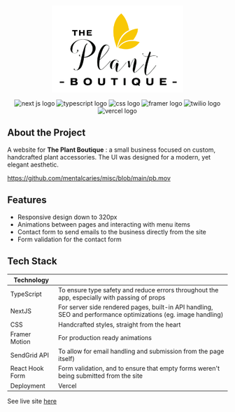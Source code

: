 <p align="center">
  <a href="https://www.plantboutiquett.com/" target="_blank">
    <img src="https://github.com/mentalcaries/plant-boutique-next/blob/main/public/images/pb-logo.png" width=300 alt="plant boutique logo" />
  </a>
</p>

<div align="center">
  <img src="https://img.shields.io/badge/next.js-000000?style=for-the-badge&logo=nextdotjs&logoColor=white" height=20 alt="next js logo">
  <img src="https://img.shields.io/badge/TypeScript-007ACC?style=for-the-badge&logo=typescript&logoColor=white" height=20 alt="typescript logo">
  <img src="https://img.shields.io/badge/CSS3-1572B6?style=for-the-badge&logo=css3&logoColor=white" height=20 alt="css logo">
  <img src="https://img.shields.io/badge/Framer-black?style=for-the-badge&logo=framer&logoColor=blue" height=20 alt="framer logo">
  <img src="https://img.shields.io/badge/Twilio-F22F46?style=for-the-badge&logo=Twilio&logoColor=white" height=20 alt="twilio logo">
  <img src="https://img.shields.io/badge/Vercel-000000?style=for-the-badge&logo=vercel&logoColor=white" height=20 alt="vercel logo">
</div>

## About the Project
A website for **The Plant Boutique** : a small business focused on custom, handcrafted plant accessories. The UI was designed for a modern, yet elegant aesthetic.

https://github.com/mentalcaries/misc/blob/main/pb.mov

## Features
- Responsive design down to 320px
- Animations between pages and interacting with menu items
- Contact form to send emails to the business directly from the site
- Form validation for the contact form

## Tech Stack
| Technology |  |
|---|---|
| TypeScript | To ensure type safety and reduce errors throughout the app, especially with passing of props |
| NextJS | For server side rendered pages, built-in API handling, SEO and performance optimizations (eg. image handling) |
| CSS | Handcrafted styles, straight from the heart
| Framer Motion | For production ready animations |
| SendGrid API | To allow for email handling and submission from the page itself) |
| React Hook Form | Form validation, and to ensure that empty forms weren't being submitted from the site |
| Deployment | Vercel |

See live site [here](https://plantboutiquett.com/)